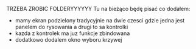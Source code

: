 TRZEBA ZROBIC FOLDERYYYYYY
Tu na bieżąco będę pisać co dodałem:
 - mamy ekran podzielony tradycyjnie na dwie czesci gdzie jedna jest panelem do rysowania a drugi to sa kontrolki
- kazda z kontrolek ma juz funkcje zbindowana
- dodatkowo dodalem okno wyboru krzywej

